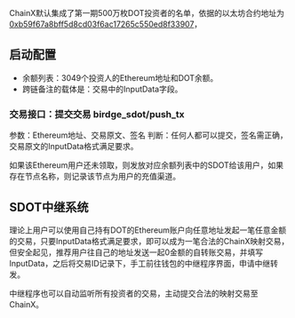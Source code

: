 ChainX默认集成了第一期500万枚DOT投资者的名单，依据的以太坊合约地址为[0xb59f67a8bff5d8cd03f6ac17265c550ed8f33907](https://etherscan.io/token/0xb59f67a8bff5d8cd03f6ac17265c550ed8f33907)，

## 启动配置

* 余额列表：3049个投资人的Ethereum地址和DOT余额。
* 跨链备注的载体是：交易中的InputData字段。

### 交易接口：提交交易 birdge_sdot/push_tx

参数：Ethereum地址、交易原文、签名
判断：任何人都可以提交，签名需正确，交易原文的InputData格式满足要求。

如果该Ethereum用户还未领取，则发放对应余额列表中的SDOT给该用户，如果存在节点名称，则记录该节点为用户的充值渠道。

## SDOT中继系统

理论上用户可以使用自己持有DOT的Ethereum账户向任意地址发起一笔任意金额的交易，只要InputData格式满足要求，即可以成为一笔合法的ChainX映射交易，但安全起见，推荐用户往自己的地址发送一起0金额的自转账交易，并填写InputData，之后将交易ID记录下，手工前往钱包的中继程序界面，申请中继转发。

中继程序也可以自动监听所有投资者的交易，主动提交合法的映射交易至ChainX。
